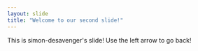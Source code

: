 ```yaml
---
layout: slide
title: "Welcome to our second slide!"
---
```

This is simon-desavenger's slide!
Use the left arrow to go back!

